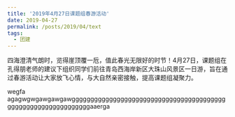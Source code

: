 ```yaml
---
title: '2019年4月27日课题组春游活动'
date: 2019-04-27
permalink: /posts/2019/04/text
tags:
  - 团建
---
```

四海澄清气朗时，览得崖顶覆一卮，值此春光无限好的时节！4月27日，课题组在孔得朋老师的建议下组织同学们前往青岛西海岸新区大珠山风景区一日游，旨在通过春游活动让大家放飞心情，与大自然亲密接触，提高课题组凝聚力。

wegfa agagwgwgawgawgawgggggggggggggggggggggggggggggggggggggggggggggggggggggggggggggggaaerga
